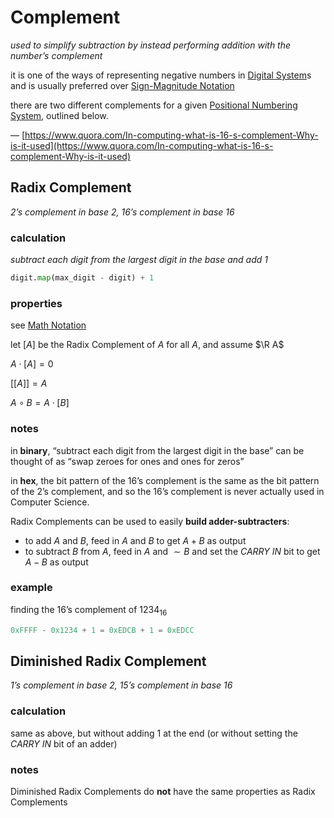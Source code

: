 # Complement

*used to simplify subtraction by instead performing addition with the number’s complement*

it is one of the ways of representing negative numbers in [Digital System](Digital%20System%20bbedb8f9ddee431180e4d4feffaf88e3.md)s and is usually preferred over [Sign-Magnitude Notation](Sign-Magnitude%20Notation%20dd4d0883753f416b92418bfdcca30649.md)

there are two different complements for a given [Positional Numbering System](Positional%20Numbering%20System%20f9660787af6e443e96ee364c9c36ab9c.md), outlined below.

— [https://www.quora.com/In-computing-what-is-16-s-complement-Why-is-it-used](https://www.quora.com/In-computing-what-is-16-s-complement-Why-is-it-used)

## Radix Complement

*2’s complement in base 2, 16’s complement in base 16*

### calculation

*subtract each digit from the largest digit in the base and add 1*

```python
digit.map(max_digit - digit) + 1
```

### properties

see [Math Notation](Math%20Notation%207bc4575af1e541d6946b955774161a6a.md)

let $[A]$ be the Radix Complement of $A$ for all $A$, and assume $\R A$

$A \cdot [A] = 0$

$[[A]] = A$

$A \circ B = A \cdot [B]$

### notes

in **binary**, “subtract each digit from the largest digit in the base” can be thought of as “swap zeroes for ones and ones for zeros”

in **hex**, the bit pattern of the 16’s complement is the same as the bit pattern of the 2’s complement, and so the 16’s complement is never actually used in Computer Science.

Radix Complements can be used to easily **build adder-subtracters**:

- to add $A$ and $B$, feed in $A$ and $B$ to get $A + B$ as output
- to subtract $B$ from $A$, feed in $A$ and $\sim B$ and set the *CARRY IN* bit to get $A - B$ as output

### example

finding the 16’s complement of $1234_{16}$

```python
0xFFFF - 0x1234 + 1 = 0xEDCB + 1 = 0xEDCC
```

## Diminished Radix Complement

*1’s complement in base 2, 15’s complement in base 16*

### calculation

same as above, but without adding 1 at the end (or without setting the *CARRY IN* bit of an adder)

### notes

Diminished Radix Complements do **not** have the same properties as Radix Complements
